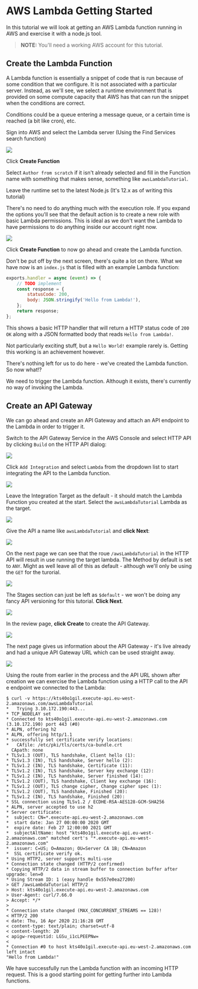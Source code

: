 # AWS Lambda Getting Started

In this tutorial we will look at getting an AWS Lambda function running in AWS and exercise it with a node.js tool.

>**NOTE:** You'll need a working AWS account for this tutorial.

## Create the Lambda Function

A Lambda function is essentially a snippet of code that is run because of some condition that we configure. It is not associated with a particular server. Instead, as we'll see, we select a runtime environment that is provided on some compute capacity that AWS has that can run the snippet when the conditions are correct.

Conditions could be a queue entering a message queue, or a certain time is reached (a bit like cron), etc.

Sign into AWS and select the Lambda server (Using the Find Services search function)

![](/img/open-software/aws/arm-lambda-getting-started/100-lambda-frontscreen.png)

Click **Create Function**

Select `Author from scratch` if it isn't already selected and fill in the Function name with something that makes sense, something like `awsLambdaTutorial`.

Leave the runtime set to the latest Node.js (It's 12.x as of writing this tutorial)

There's no need to do anything much with the execution role. If you expand the options you'll see that the default action is to create a new role with basic Lambda permissions. This is ideal as we don't want the Lambda to have permissions to do anything inside our account right now.

![](/img/open-software/aws/arm-lambda-getting-started/110-lambda-create.png)

Click **Create Function** to now go ahead and create the Lambda function.

Don't be put off by the next screen, there's quite a lot on there. What we have now is an `index.js` that is filled with an example Lambda function:

```javascript
exports.handler = async (event) => {
    // TODO implement
    const response = {
        statusCode: 200,
        body: JSON.stringify('Hello from Lambda!'),
    };
    return response;
};
```

This shows a basic HTTP handler that will return a HTTP status code of `200 OK` along with a JSON formatted body that reads `Hello from Lambda!`.

Not particularly exciting stuff, but a `Hello World!` example rarely is. Getting this working is an achievement however.

There's nothing left for us to do here - we've created the Lambda function. So now what!?

We need to trigger the Lambda function. Although it exists, there's currently no way of invoking the Lambda.

## Create an API Gateway

We can go ahead and create an API Gateway and attach an API endpoint to the Lambda in order to trigger it.

Switch to the API Gateway Service in the AWS Console and select HTTP API by clicking `Build` on the HTTP API dialog:

![](/img/open-software/aws/arm-lambda-getting-started/120-api-gateway-http.png)

Click `Add Integration` and select `Lambda` from the dropdown list to start integrating the API to the Lambda function.

![](/img/open-software/aws/arm-lambda-getting-started/130-api-gateway-add-lambda.png)

Leave the Integration Target as the default - it should match the Lambda Function you created at the start. Select the `awsLambdaTutorial` Lambda as the target.

![](/img/open-software/aws/arm-lambda-getting-started/140-api-gateway-add-lambda-awslambdatutorial.png)

Give the API a name like `awsLambdaTutorial` and **click Next**:

![](/img/open-software/aws/arm-lambda-getting-started/150-api-gateway-add-lambda-name.png)

On the next page we can see that the roue `/awsLambdaTutorial` in the HTTP API will result in use running the target lambda. The Method by default is set to `ANY`. Might as well leave all of this as default - although we'll only be using the `GET` for the turorial.

![](/img/open-software/aws/arm-lambda-getting-started/160-api-gateway-add-lambda-routes.png)

The Stages section can just be left as `$default` - we won't be doing any fancy API versioning for this tutorial. **Click Next**.

![](/img/open-software/aws/arm-lambda-getting-started/170-api-gateway-add-lambda-stages.png)

In the review page, **click Create** to create the API Gateway.

![](/img/open-software/aws/arm-lambda-getting-started/180-api-gateway-add-lambda-review.png)

The next page gives us information about the API Gateway - it's live already and had a unique API Gateway URL which can be used straight away.

![](/img/open-software/aws/arm-lambda-getting-started/190-api-gateway-add-lambda-create.png)

Using the route from earlier in the process and the API URL shown after creation we can exercise the Lambda function using a HTTP call to the API e
endpoint we connected to the Lambda:

```
$ curl -v https://kts40o1gil.execute-api.eu-west-2.amazonaws.com/awsLambdaTutorial
*   Trying 3.10.172.190:443...
* TCP_NODELAY set
* Connected to kts40o1gil.execute-api.eu-west-2.amazonaws.com (3.10.172.190) port 443 (#0)
* ALPN, offering h2
* ALPN, offering http/1.1
* successfully set certificate verify locations:
*   CAfile: /etc/pki/tls/certs/ca-bundle.crt
  CApath: none
* TLSv1.3 (OUT), TLS handshake, Client hello (1):
* TLSv1.3 (IN), TLS handshake, Server hello (2):
* TLSv1.2 (IN), TLS handshake, Certificate (11):
* TLSv1.2 (IN), TLS handshake, Server key exchange (12):
* TLSv1.2 (IN), TLS handshake, Server finished (14):
* TLSv1.2 (OUT), TLS handshake, Client key exchange (16):
* TLSv1.2 (OUT), TLS change cipher, Change cipher spec (1):
* TLSv1.2 (OUT), TLS handshake, Finished (20):
* TLSv1.2 (IN), TLS handshake, Finished (20):
* SSL connection using TLSv1.2 / ECDHE-RSA-AES128-GCM-SHA256
* ALPN, server accepted to use h2
* Server certificate:
*  subject: CN=*.execute-api.eu-west-2.amazonaws.com
*  start date: Jan 27 00:00:00 2020 GMT
*  expire date: Feb 27 12:00:00 2021 GMT
*  subjectAltName: host "kts40o1gil.execute-api.eu-west-2.amazonaws.com" matched cert's "*.execute-api.eu-west-2.amazonaws.com"
*  issuer: C=US; O=Amazon; OU=Server CA 1B; CN=Amazon
*  SSL certificate verify ok.
* Using HTTP2, server supports multi-use
* Connection state changed (HTTP/2 confirmed)
* Copying HTTP/2 data in stream buffer to connection buffer after upgrade: len=0
* Using Stream ID: 1 (easy handle 0x557e0ea27200)
> GET /awsLambdaTutorial HTTP/2
> Host: kts40o1gil.execute-api.eu-west-2.amazonaws.com
> User-Agent: curl/7.66.0
> Accept: */*
>
* Connection state changed (MAX_CONCURRENT_STREAMS == 128)!
< HTTP/2 200
< date: Thu, 16 Apr 2020 21:16:28 GMT
< content-type: text/plain; charset=utf-8
< content-length: 20
< apigw-requestid: LGSu_i1cLPEEPNw=
<
* Connection #0 to host kts40o1gil.execute-api.eu-west-2.amazonaws.com left intact
"Hello from Lambda!"
```

We have successfully run the Lambda function with an incoming HTTP request. This is a good starting point for getting further into Lambda functions.
